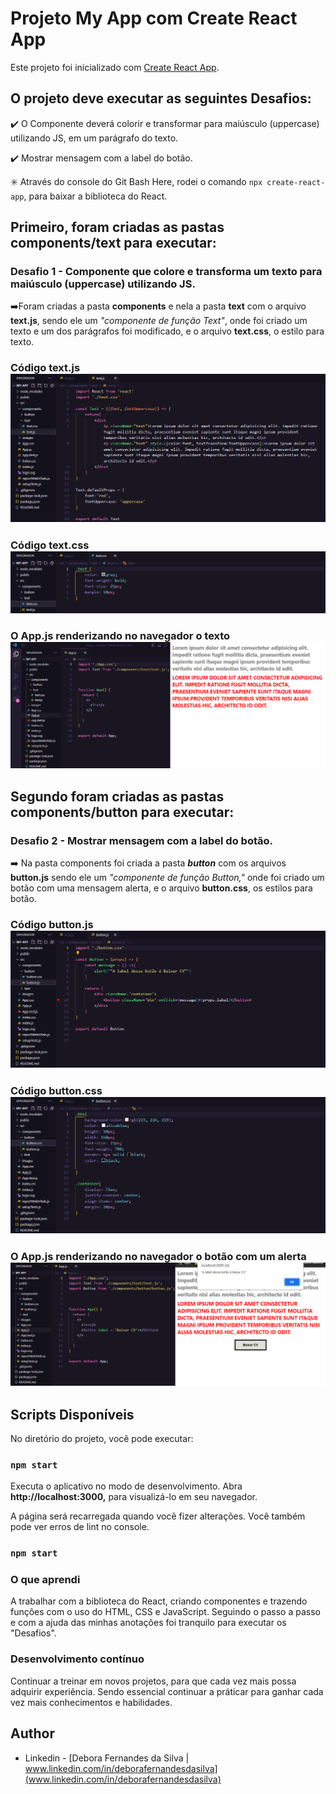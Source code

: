 # Projeto My App com Create React App

Este projeto foi inicializado com [Create React App](https://github.com/facebook/create-react-app).

## O projeto deve executar as seguintes Desafios:
 ✔️ O Componente deverá colorir e transformar para maiúsculo (uppercase) utilizando JS, em um parágrafo do texto.

 ✔️ Mostrar mensagem com a label do botão.

✳️ Através do console do Git Bash Here, rodei o comando  `npx create-react-app`, para baixar a biblioteca do React.

## **Primeiro, foram criadas as pastas components/text para executar:** 
### Desafio 1 - Componente que colore e transforma um texto para maiúsculo (uppercase) utilizando JS.

➡️Foram criadas a pasta **components** e nela a pasta **text** com o arquivo **text.js**, sendo ele um *"componente de função Text"*, onde foi criado um texto e um dos parágrafos foi modificado, e o arquivo **text.css**, o estilo para texto.

### Código **text.js**![text.js](./src/images/text.js.png)

### Código **text.css**![text.css](./src/images/text.css.png)

### O App.js renderizando no navegador o texto![text](./src/images/text-navegador.png)

## **Segundo foram criadas as pastas components/button para executar:** 
### Desafio 2 - Mostrar mensagem com a label do botão.

➡️ Na pasta components foi criada a pasta ***button*** com os arquivos **button.js** sendo ele um *"componente de função Button,"* onde foi criado um botão com uma mensagem alerta, e o arquivo **button.css**, os estilos para botão.

### Código **button.js**![button.js](./src/images/button.js.png)

### Código **button.css**![button.css](./src/images/button.css.png)

### O App.js renderizando no navegador o botão com um alerta![button](./src/images/button-navegador.png)

## **Scripts Disponíveis**

No diretório do projeto, você pode executar:
### `npm start`

Executa o aplicativo no modo de desenvolvimento.
Abra **http://localhost:3000,** para visualizá-lo em seu navegador.

A página será recarregada quando você fizer alterações.
Você também pode ver erros de lint no console.
### `npm start`

### O que aprendi
A trabalhar com a biblioteca do React, criando componentes e trazendo funções com o uso do HTML, CSS e JavaScript. Seguindo o passo a passo e com a ajuda das minhas anotações foi tranquilo para executar os "Desafios". 

### Desenvolvimento contínuo
Continuar a treinar em novos projetos, para que cada vez mais possa adquirir experiência. Sendo essencial continuar a práticar para ganhar cada vez mais conhecimentos e habilidades.  

## Author

- Linkedin - [Debora Fernandes da Silva | www.linkedin.com/in/deborafernandesdasilva](www.linkedin.com/in/deborafernandesdasilva)


